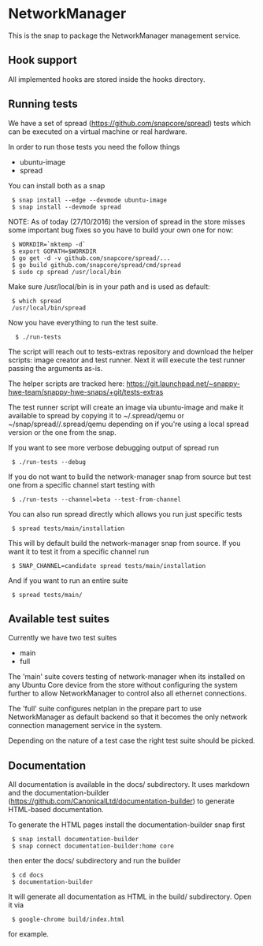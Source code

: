 # NetworkManager

This is the snap to package the NetworkManager management service.

## Hook support

All implemented hooks are stored inside the hooks directory.

## Running tests

We have a set of spread (https://github.com/snapcore/spread) tests which
can be executed on a virtual machine or real hardware.

In order to run those tests you need the follow things

 * ubuntu-image
 * spread

 You can install both as a snap

```
 $ snap install --edge --devmode ubuntu-image
 $ snap install --devmode spread
```

NOTE: As of today (27/10/2016) the version of spread in the store misses
some important bug fixes so you have to build your own one for now:

```
 $ WORKDIR=`mktemp -d`
 $ export GOPATH=$WORKDIR
 $ go get -d -v github.com/snapcore/spread/...
 $ go build github.com/snapcore/spread/cmd/spread
 $ sudo cp spread /usr/local/bin
```

Make sure /usr/local/bin is in your path and is used as default:

```
 $ which spread
 /usr/local/bin/spread
```

Now you have everything to run the test suite.

```
  $ ./run-tests
```

The script will reach out to tests-extras repository and download the helper
scripts: image creator and test runner. Next it will execute the test runner
passing the arguments as-is.

The helper scripts are tracked here:
https://git.launchpad.net/~snappy-hwe-team/snappy-hwe-snaps/+git/tests-extras

The test runner script will create an image via ubuntu-image and make it available
to spread by copying it to ~/.spread/qemu or ~/snap/spread/<version>/.spread/qemu
depending on if you're using a local spread version or the one from the
snap.

If you want to see more verbose debugging output of spread run

```
 $ ./run-tests --debug
```

If you do not want to build the network-manager snap from source but test one
from a specific channel start testing with

```
 $ ./run-tests --channel=beta --test-from-channel
```

You can also run spread directly which allows you run just specific tests

```
 $ spread tests/main/installation
```

This will by default build the network-manager snap from source. If you
want it to test it from a specific channel run

```
 $ SNAP_CHANNEL=candidate spread tests/main/installation
```

And if you want to run an entire suite

```
 $ spread tests/main/
```

## Available test suites

Currently we have two test suites

 * main
 * full

The 'main' suite covers testing of network-manager when its installed on
any Ubuntu Core device from the store without configuring the system
further to allow NetworkManager to control also all ethernet connections.

The 'full' suite configures netplan in the prepare part to use NetworkManager
as default backend so that it becomes the only network connection
management service in the system.

Depending on the nature of a test case the right test suite should be
picked.

## Documentation

All documentation is available in the docs/ subdirectory. It uses markdown
and the documentation-builder (<https://github.com/CanonicalLtd/documentation-builder>)
to generate HTML-based documentation.

To generate the HTML pages install the documentation-builder snap first

```
 $ snap install documentation-builder
 $ snap connect documentation-builder:home core
```

then enter the docs/ subdirectory and run the builder

```
 $ cd docs
 $ documentation-builder
```

It will generate all documentation as HTML in the build/ subdirectory. Open
it via

```
 $ google-chrome build/index.html
```

for example.
